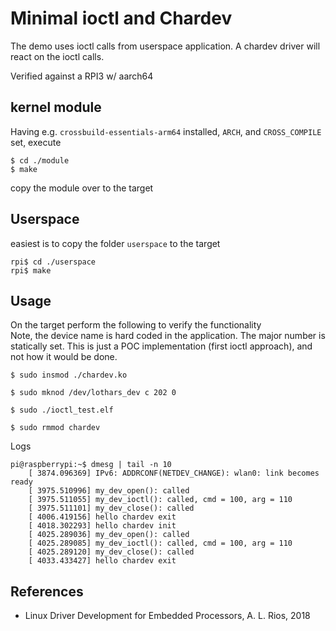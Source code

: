 # Minimal ioctl and Chardev

The demo uses ioctl calls from userspace application. A chardev driver will react on the ioctl calls.  

Verified against a RPI3 w/ aarch64  

## kernel module

Having e.g. `crossbuild-essentials-arm64` installed, `ARCH`, and `CROSS_COMPILE` set, execute  
```
$ cd ./module
$ make
```
copy the module over to the target  

## Userspace
easiest is to copy the folder `userspace`  to the target  
```
rpi$ cd ./userspace
rpi$ make
```

## Usage
On the target perform the following to verify the functionality  
Note, the device name is hard coded in the application. The major number is statically set. This is just a POC implementation (first ioctl approach), and not how it would be done.  
```
$ sudo insmod ./chardev.ko

$ sudo mknod /dev/lothars_dev c 202 0

$ sudo ./ioctl_test.elf

$ sudo rmmod chardev
```
Logs  
```
pi@raspberrypi:~$ dmesg | tail -n 10
    [ 3874.096369] IPv6: ADDRCONF(NETDEV_CHANGE): wlan0: link becomes ready
    [ 3975.510996] my_dev_open(): called
    [ 3975.511055] my_dev_ioctl(): called, cmd = 100, arg = 110
    [ 3975.511101] my_dev_close(): called
    [ 4006.419156] hello chardev exit
    [ 4018.302293] hello chardev init
    [ 4025.289036] my_dev_open(): called
    [ 4025.289085] my_dev_ioctl(): called, cmd = 100, arg = 110
    [ 4025.289120] my_dev_close(): called
    [ 4033.433427] hello chardev exit
```

## References
- Linux Driver Development for Embedded Processors, A. L. Rios, 2018
